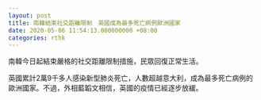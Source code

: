 ```yaml
---
layout: post
title: 南韓結束社交距離限制　英國成為最多死亡病例歐洲國家
date: 2020-05-06 11:54:13.000000000 +08:00
categories: rthk
---
```


南韓今日起結束嚴格的社交距離限制措施，民眾回復正常生活。

英國累計2萬9千多人感染新型肺炎死亡，人數超越意大利，成為最多死亡病例的歐洲國家。不過，外相藍韜文相信，英國的疫情已經逐步放緩。
